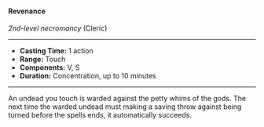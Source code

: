 #### Revenance
*2nd-level necromancy* (Cleric)
___
- **Casting Time:** 1 action
- **Range:** Touch
- **Components:** V, S
- **Duration:** Concentration, up to 10 minutes
---
An undead you touch is warded against the petty
whims of the gods. The next time the warded
undead must making a saving throw against being
turned before the spells ends, it automatically
succeeds.
